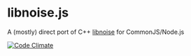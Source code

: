 # libnoise.js

A (mostly) direct port of C++ [libnoise](http://libnoise.sourceforge.net/index.html) for CommonJS/Node.js

[![Code Climate](https://codeclimate.com/github/jmcneese/libnoise.js.png)](https://codeclimate.com/github/jmcneese/libnoise.js)
